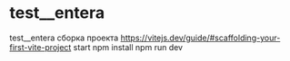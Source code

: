# test__entera
test__entera
сборка проекта https://vitejs.dev/guide/#scaffolding-your-first-vite-project
start
npm install
npm run dev
